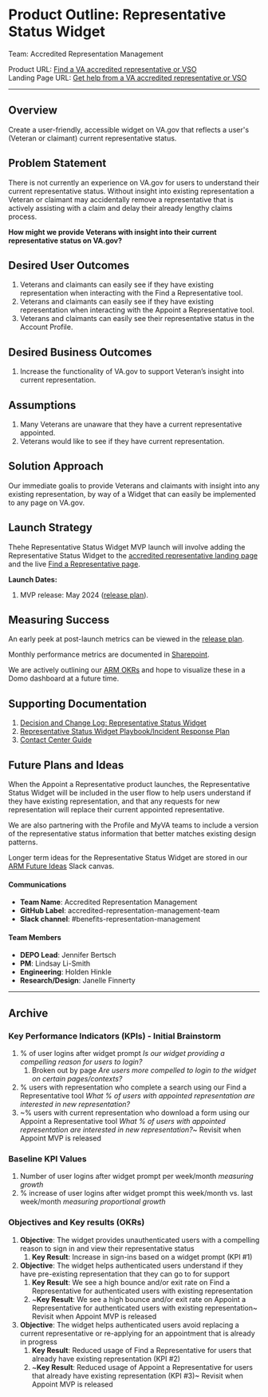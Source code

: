 # Product Outline: Representative Status Widget
Team: Accredited Representation Management

Product URL: [Find a VA accredited representative or VSO](https://www.va.gov/get-help-from-accredited-representative/find-rep) \
Landing Page URL: [Get help from a VA accredited representative or VSO](https://www.va.gov/get-help-from-accredited-representative/)

---

## Overview
Create a user-friendly, accessible widget on VA.gov that reflects a user's (Veteran or claimant) current representative status.  

## Problem Statement
There is not currently an experience on VA.gov for users to understand their current representative status. Without insight into existing representation a Veteran or claimant may accidentally remove a representative that is actively assisting with a claim and delay their already lengthy claims process. 

**How might we provide Veterans with insight into their current representative status on VA.gov?**
 
## Desired User Outcomes
1. Veterans and claimants can easily see if they have existing representation when interacting with the Find a Representative tool.
2. Veterans and claimants can easily see if they have existing representation when interacting with the Appoint a Representative tool.
3. Veterans and claimants can easily see their representative status in the Account Profile.

## Desired Business Outcomes 
1. Increase the functionality of VA.gov to support Veteran’s insight into current representation.

## Assumptions
1. Many Veterans are unaware that they have a current representative appointed.
2. Veterans would like to see if they have current representation.

## Solution Approach
Our immediate goalis to provide Veterans and claimants with insight into any existing representation, by way of a Widget that can easily be implemented to any page on VA.gov.

## Launch Strategy
Thehe Representative Status Widget MVP launch will involve adding the Representative Status Widget to the [accredited representative landing page](https://www.va.gov/get-help-from-accredited-representative/) and the live [Find a Representative page](https://www.va.gov/get-help-from-accredited-representative/find-rep/).

**Launch Dates:**
1. MVP release: May 2024 ([release plan](https://github.com/department-of-veterans-affairs/va.gov-team/blob/master/products/accredited-representation-management/product-documentation/representative-status-widget/release-plan-representative-status-widget-1.0.md)).

## Measuring Success
An early peek at post-launch metrics can be viewed in the [release plan](https://github.com/department-of-veterans-affairs/va.gov-team/blob/master/products/accredited-representation-management/product-documentation/find-a-representative/release-plan-find-a-representative-2.0.md).

Monthly performance metrics are documented in [Sharepoint](https://dvagov.sharepoint.com/:x:/s/vaabdvro/Ecl2SmYyCAZGk2RfrJWNoBsBN-TO5da5L6dOhKPZV0j_Uw?e=7F4aIo).

We are actively outlining our [ARM OKRs](https://app.mural.co/t/departmentofveteransaffairs9999/m/departmentofveteransaffairs9999/1718224425278/b300ea8d63dcaaa0cdad0ebf6b4a65a20fcc9371?sender=ubac5f0487f25bc4431288699) and hope to visualize these in a Domo dashboard at a future time.

## Supporting Documentation
1. [Decision and Change Log: Representative Status Widget](https://github.com/department-of-veterans-affairs/va.gov-team/blob/master/products/accredited-representation-management/product-documentation/representative-status-widget/decision-change-log-representative-status-widget.md)
2. [Representative Status Widget Playbook/Incident Response Plan](https://github.com/department-of-veterans-affairs/va.gov-team/blob/master/products/accredited-representation-management/product-documentation/representative-status-widget/launch-materials/product-playbook-incident-response-plan.md)
3. [Contact Center Guide](https://github.com/department-of-veterans-affairs/va.gov-team/tree/master/products/accredited-representation-management/product-documentation/representative-status-widget/contact-center)

## Future Plans and Ideas
When the Appoint a Representative product launches, the Representative Status Widget will be included in the user flow to help users understand if they have existing representation, and that any requests for new representation will replace their current appointed representative.

We are also partnering with the Profile and MyVA teams to include a version of the representative status information that better matches existing design patterns.

Longer term ideas for the Representative Status Widget are stored in our [ARM Future Ideas](https://dsva.slack.com/docs/T03FECE8V/F06JUJ4CR19) Slack canvas.

#### Communications

- **Team Name**: Accredited Representation Management
- **GitHub Label**: accredited-representation-management-team
- **Slack channel**: #benefits-representation-management

#### Team Members
 
 - **DEPO Lead**: Jennifer Bertsch
 - **PM**: Lindsay Li-Smith
 - **Engineering**: Holden Hinkle
 - **Research/Design**: Janelle Finnerty

--- 
## Archive

### Key Performance Indicators (KPIs) - Initial Brainstorm 
1. % of user logins after widget prompt _Is our widget providing a compelling reason for users to login?_
    1. Broken out by page _Are users more compelled to login to the widget on certain pages/contexts?_
2. % users with representation who complete a search using our Find a Representative tool _What % of users with appointed representation are interested in new representation?_
3. ~% users with current representation who download a form using our Appoint a Representative tool _What % of users with appointed representation are interested in new representation?_~ Revisit when Appoint MVP is released

### Baseline KPI Values
1. Number of user logins after widget prompt per week/month _measuring growth_
2. % increase of user logins after widget prompt this week/month vs. last week/month _measuring proportional growth_

### Objectives and Key results (OKRs)
1. **Objective**: The widget provides unauthenticated users with a compelling reason to sign in and view their representative status
    1. **Key Result**: Increase in sign-ins based on a widget prompt (KPI #1)
2. **Objective**: The widget helps authenticated users understand if they have pre-existing representation that they can go to for support
    1. **Key Result**: We see a high bounce and/or exit rate on Find a Representative for authenticated users with existing representation
    2. ~**Key Result**: We see a high bounce and/or exit rate on Appoint a Representative for authenticated users with existing representation~ Revisit when Appoint MVP is released
3. **Objective**: The widget helps authenticated users avoid replacing a current representative or re-applying for an appointment that is already in progress
    1. **Key Result**: Reduced usage of Find a Representative for users that already have existing representation (KPI #2)
    2. ~**Key Result**: Reduced usage of Appoint a Representative for users that already have existing representation (KPI #3)~ Revisit when Appoint MVP is released
